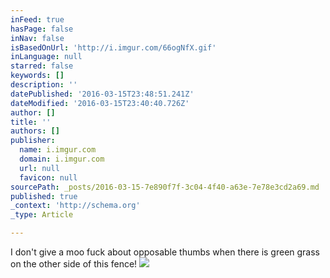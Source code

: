 ```yaml
---
inFeed: true
hasPage: false
inNav: false
isBasedOnUrl: 'http://i.imgur.com/66ogNfX.gif'
inLanguage: null
starred: false
keywords: []
description: ''
datePublished: '2016-03-15T23:48:51.241Z'
dateModified: '2016-03-15T23:40:40.726Z'
author: []
title: ''
authors: []
publisher:
  name: i.imgur.com
  domain: i.imgur.com
  url: null
  favicon: null
sourcePath: _posts/2016-03-15-7e890f7f-3c04-4f40-a63e-7e78e3cd2a69.md
published: true
_context: 'http://schema.org'
_type: Article

---
```

I don't give a moo fuck about opposable thumbs when there is green grass on the other side of this fence!
![](http://i.imgur.com/66ogNfX.gif)